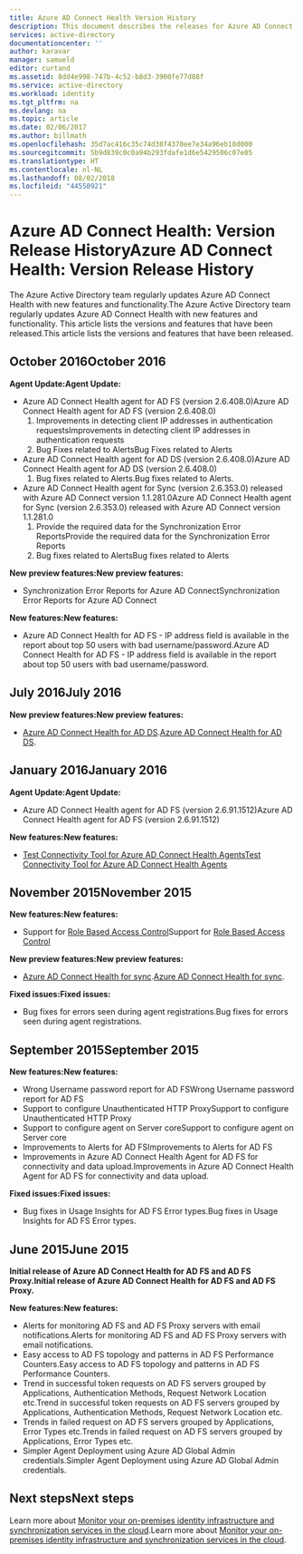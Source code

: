 ```yaml
---
title: Azure AD Connect Health Version History
description: This document describes the releases for Azure AD Connect Health and what has been included in those releases.
services: active-directory
documentationcenter: ''
author: karavar
manager: samueld
editor: curtand
ms.assetid: 8dd4e998-747b-4c52-b8d3-3900fe77d88f
ms.service: active-directory
ms.workload: identity
ms.tgt_pltfrm: na
ms.devlang: na
ms.topic: article
ms.date: 02/06/2017
ms.author: billmath
ms.openlocfilehash: 35d7ac416c35c74d38f4370ee7e34a96eb18d000
ms.sourcegitcommit: 5b9d839c0c0a94b293fdafe1d6e5429506c07e05
ms.translationtype: HT
ms.contentlocale: nl-NL
ms.lasthandoff: 08/02/2018
ms.locfileid: "44550921"
---
```

# <a name="azure-ad-connect-health-version-release-history"></a><span data-ttu-id="76994-103">Azure AD Connect Health: Version Release History</span><span class="sxs-lookup"><span data-stu-id="76994-103">Azure AD Connect Health: Version Release History</span></span>
<span data-ttu-id="76994-104">The Azure Active Directory team regularly updates Azure AD Connect Health with new features and functionality.</span><span class="sxs-lookup"><span data-stu-id="76994-104">The Azure Active Directory team regularly updates Azure AD Connect Health with new features and functionality.</span></span> <span data-ttu-id="76994-105">This article lists the versions and features that have been released.</span><span class="sxs-lookup"><span data-stu-id="76994-105">This article lists the versions and features that have been released.</span></span>

## <a name="october-2016"></a><span data-ttu-id="76994-106">October 2016</span><span class="sxs-lookup"><span data-stu-id="76994-106">October 2016</span></span>
<span data-ttu-id="76994-107">**Agent Update:**</span><span class="sxs-lookup"><span data-stu-id="76994-107">**Agent Update:**</span></span>

* <span data-ttu-id="76994-108">Azure AD Connect Health agent for AD FS \(version 2.6.408.0\)</span><span class="sxs-lookup"><span data-stu-id="76994-108">Azure AD Connect Health agent for AD FS \(version 2.6.408.0\)</span></span>
  1. <span data-ttu-id="76994-109">Improvements in detecting client IP addresses in authentication requests</span><span class="sxs-lookup"><span data-stu-id="76994-109">Improvements in detecting client IP addresses in authentication requests</span></span>
  2. <span data-ttu-id="76994-110">Bug Fixes related to Alerts</span><span class="sxs-lookup"><span data-stu-id="76994-110">Bug Fixes related to Alerts</span></span>
* <span data-ttu-id="76994-111">Azure AD Connect Health agent for AD DS (version 2.6.408.0)</span><span class="sxs-lookup"><span data-stu-id="76994-111">Azure AD Connect Health agent for AD DS (version 2.6.408.0)</span></span>
  1. <span data-ttu-id="76994-112">Bug fixes related to Alerts.</span><span class="sxs-lookup"><span data-stu-id="76994-112">Bug fixes related to Alerts.</span></span>
* <span data-ttu-id="76994-113">Azure AD Connect Health agent for Sync (version 2.6.353.0) released with Azure AD Connect version 1.1.281.0</span><span class="sxs-lookup"><span data-stu-id="76994-113">Azure AD Connect Health agent for Sync (version 2.6.353.0) released with Azure AD Connect version 1.1.281.0</span></span>
  1. <span data-ttu-id="76994-114">Provide the required data for the Synchronization Error Reports</span><span class="sxs-lookup"><span data-stu-id="76994-114">Provide the required data for the Synchronization Error Reports</span></span>
  2. <span data-ttu-id="76994-115">Bug fixes related to Alerts</span><span class="sxs-lookup"><span data-stu-id="76994-115">Bug fixes related to Alerts</span></span>

<span data-ttu-id="76994-116">**New preview features:**</span><span class="sxs-lookup"><span data-stu-id="76994-116">**New preview features:**</span></span>

* <span data-ttu-id="76994-117">Synchronization Error Reports for Azure AD Connect</span><span class="sxs-lookup"><span data-stu-id="76994-117">Synchronization Error Reports for Azure AD Connect</span></span>

<span data-ttu-id="76994-118">**New features:**</span><span class="sxs-lookup"><span data-stu-id="76994-118">**New features:**</span></span>

* <span data-ttu-id="76994-119">Azure AD Connect Health for AD FS - IP address field is available in the report about top 50 users with bad username/password.</span><span class="sxs-lookup"><span data-stu-id="76994-119">Azure AD Connect Health for AD FS - IP address field is available in the report about top 50 users with bad username/password.</span></span>

## <a name="july-2016"></a><span data-ttu-id="76994-120">July 2016</span><span class="sxs-lookup"><span data-stu-id="76994-120">July 2016</span></span>
<span data-ttu-id="76994-121">**New preview features:**</span><span class="sxs-lookup"><span data-stu-id="76994-121">**New preview features:**</span></span>

* <span data-ttu-id="76994-122">[Azure AD Connect Health for AD DS](active-directory-aadconnect-health-adds.md).</span><span class="sxs-lookup"><span data-stu-id="76994-122">[Azure AD Connect Health for AD DS](active-directory-aadconnect-health-adds.md).</span></span>

## <a name="january-2016"></a><span data-ttu-id="76994-123">January 2016</span><span class="sxs-lookup"><span data-stu-id="76994-123">January 2016</span></span>
<span data-ttu-id="76994-124">**Agent Update:**</span><span class="sxs-lookup"><span data-stu-id="76994-124">**Agent Update:**</span></span>

* <span data-ttu-id="76994-125">Azure AD Connect Health agent for AD FS (version 2.6.91.1512)</span><span class="sxs-lookup"><span data-stu-id="76994-125">Azure AD Connect Health agent for AD FS (version 2.6.91.1512)</span></span>

<span data-ttu-id="76994-126">**New features:**</span><span class="sxs-lookup"><span data-stu-id="76994-126">**New features:**</span></span>

* [<span data-ttu-id="76994-127">Test Connectivity Tool for Azure AD Connect Health Agents</span><span class="sxs-lookup"><span data-stu-id="76994-127">Test Connectivity Tool for Azure AD Connect Health Agents</span></span>](active-directory-aadconnect-health-agent-install.md#test-connectivity-to-azure-ad-connect-health-service)

## <a name="november-2015"></a><span data-ttu-id="76994-128">November 2015</span><span class="sxs-lookup"><span data-stu-id="76994-128">November 2015</span></span>
<span data-ttu-id="76994-129">**New features:**</span><span class="sxs-lookup"><span data-stu-id="76994-129">**New features:**</span></span>

* <span data-ttu-id="76994-130">Support for [Role Based Access Control](active-directory-aadconnect-health-operations.md#manage-access-with-role-based-access-control)</span><span class="sxs-lookup"><span data-stu-id="76994-130">Support for [Role Based Access Control](active-directory-aadconnect-health-operations.md#manage-access-with-role-based-access-control)</span></span>

<span data-ttu-id="76994-131">**New preview features:**</span><span class="sxs-lookup"><span data-stu-id="76994-131">**New preview features:**</span></span>

* <span data-ttu-id="76994-132">[Azure AD Connect Health for sync](active-directory-aadconnect-health-sync.md).</span><span class="sxs-lookup"><span data-stu-id="76994-132">[Azure AD Connect Health for sync](active-directory-aadconnect-health-sync.md).</span></span>

<span data-ttu-id="76994-133">**Fixed issues:**</span><span class="sxs-lookup"><span data-stu-id="76994-133">**Fixed issues:**</span></span>

* <span data-ttu-id="76994-134">Bug fixes for errors seen during agent registrations.</span><span class="sxs-lookup"><span data-stu-id="76994-134">Bug fixes for errors seen during agent registrations.</span></span>

## <a name="september-2015"></a><span data-ttu-id="76994-135">September 2015</span><span class="sxs-lookup"><span data-stu-id="76994-135">September 2015</span></span>
<span data-ttu-id="76994-136">**New features:**</span><span class="sxs-lookup"><span data-stu-id="76994-136">**New features:**</span></span>

* <span data-ttu-id="76994-137">Wrong Username password report for AD FS</span><span class="sxs-lookup"><span data-stu-id="76994-137">Wrong Username password report for AD FS</span></span>
* <span data-ttu-id="76994-138">Support to configure Unauthenticated HTTP Proxy</span><span class="sxs-lookup"><span data-stu-id="76994-138">Support to configure Unauthenticated HTTP Proxy</span></span>
* <span data-ttu-id="76994-139">Support to configure agent on Server core</span><span class="sxs-lookup"><span data-stu-id="76994-139">Support to configure agent on Server core</span></span>
* <span data-ttu-id="76994-140">Improvements to Alerts for AD FS</span><span class="sxs-lookup"><span data-stu-id="76994-140">Improvements to Alerts for AD FS</span></span>
* <span data-ttu-id="76994-141">Improvements in Azure AD Connect Health Agent for AD FS for connectivity and data upload.</span><span class="sxs-lookup"><span data-stu-id="76994-141">Improvements in Azure AD Connect Health Agent for AD FS for connectivity and data upload.</span></span>

<span data-ttu-id="76994-142">**Fixed issues:**</span><span class="sxs-lookup"><span data-stu-id="76994-142">**Fixed issues:**</span></span>

* <span data-ttu-id="76994-143">Bug fixes in Usage Insights for AD FS Error types.</span><span class="sxs-lookup"><span data-stu-id="76994-143">Bug fixes in Usage Insights for AD FS Error types.</span></span>

## <a name="june-2015"></a><span data-ttu-id="76994-144">June 2015</span><span class="sxs-lookup"><span data-stu-id="76994-144">June 2015</span></span>
<span data-ttu-id="76994-145">**Initial release of Azure AD Connect Health for AD FS and AD FS Proxy.**</span><span class="sxs-lookup"><span data-stu-id="76994-145">**Initial release of Azure AD Connect Health for AD FS and AD FS Proxy.**</span></span>

<span data-ttu-id="76994-146">**New features:**</span><span class="sxs-lookup"><span data-stu-id="76994-146">**New features:**</span></span>

* <span data-ttu-id="76994-147">Alerts for monitoring AD FS and AD FS Proxy servers with email notifications.</span><span class="sxs-lookup"><span data-stu-id="76994-147">Alerts for monitoring AD FS and AD FS Proxy servers with email notifications.</span></span>
* <span data-ttu-id="76994-148">Easy access to AD FS topology and patterns in AD FS Performance Counters.</span><span class="sxs-lookup"><span data-stu-id="76994-148">Easy access to AD FS topology and patterns in AD FS Performance Counters.</span></span>
* <span data-ttu-id="76994-149">Trend in successful token requests on AD FS servers grouped by Applications, Authentication Methods, Request Network Location etc.</span><span class="sxs-lookup"><span data-stu-id="76994-149">Trend in successful token requests on AD FS servers grouped by Applications, Authentication Methods, Request Network Location etc.</span></span>
* <span data-ttu-id="76994-150">Trends in failed request on AD FS servers grouped by Applications, Error Types etc.</span><span class="sxs-lookup"><span data-stu-id="76994-150">Trends in failed request on AD FS servers grouped by Applications, Error Types etc.</span></span>
* <span data-ttu-id="76994-151">Simpler Agent Deployment using Azure AD Global Admin credentials.</span><span class="sxs-lookup"><span data-stu-id="76994-151">Simpler Agent Deployment using Azure AD Global Admin credentials.</span></span>  

## <a name="next-steps"></a><span data-ttu-id="76994-152">Next steps</span><span class="sxs-lookup"><span data-stu-id="76994-152">Next steps</span></span>
<span data-ttu-id="76994-153">Learn more about [Monitor your on-premises identity infrastructure and synchronization services in the cloud](active-directory-aadconnect-health.md).</span><span class="sxs-lookup"><span data-stu-id="76994-153">Learn more about [Monitor your on-premises identity infrastructure and synchronization services in the cloud](active-directory-aadconnect-health.md).</span></span>

